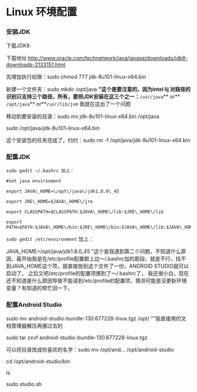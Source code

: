 # Linux 环境配置



### 安装JDK

下载JDK8

下载地址:http://www.oracle.com/technetwork/java/javase/downloads/jdk8-downloads-2133151.html

先增加执行权限：sudo chmod 777 jdk-8u101-linux-x64.bin

新建一个文件夹：sudo mkdir /opt/java **"这个是要注意的，因为intel lij 对路径的识别只支持三个路径，所有，要把JDK安装在这三个之一：**`/usr/java`** or**` /opt/java`** or**`/usr/lib/jvm` 我就在这出了一个问题

移动到要安装的目录：sudo mv jdk-8u101-linux-x64.bin /opt/java

sudo /opt/java/jdk-8u101-linux-x64.bin

这个安装包的任务完成了，扫扫：sudo rm -f /opt/java/jdk-8u101-linux-x64.bin

### 配置JDK

```
sudo gedit ~/.bashrc 加上：

#set java environment

export JAVA\_HOME=\/opt\/java\/jdk1.8.0\_45

export JRE\_HOME=$JAVA\_HOME\/jre

export CLASSPATH=$CLASSPATH:$JAVA\_HOME\/lib:$JRE\_HOME\/lib

export PATH=$PATH:$JAVA\_HOME\/bin:$JRE\_HOME\/bin:$JAVA\_HOME\/lib:$JAVA\_HOME
```


`sudo gedit /etc/environment` 加上：

JAVA_HOME=/opt/java/jdk1.8.0_45 ”这个是我遇到第二个问题，不知道什么原因，最开始我是在/etc/profile配置额上边～/.bashrc加的那段，就是不行，找不到JAVA_HOME这个项，就直接放到这个文件了一份，ANDROID STUDIO就可以启动了。 之后又吧/etc\/profile的配置项挪到了～/.bashrc了， 我还很小白，现在还不知道是什么原因导致不能读到/etc/profile的配置项，猜测可能是没更新环境变量？有知道的帮忙回一下。

### 配置Android Studio

sudo mv android-studio-bundle-130.677228-linux.tgz /opt/ ”"我直接用的文档管理器解压再挪过去的

sudo tar zxvf android-studio-bundle-130.677228-linux.tgz

可以将目录改成你喜欢的名字：sudo mv /opt/and... /opt/android-studio

cd /opt/android-studio/bin

ls

sudo studio.sh


